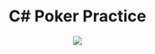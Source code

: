 <h1 align="center"> C# Poker Practice </h1>

<p align="center">
   <img src="http://img.shields.io/static/v1?label=STATUS&message=DEVELOPED&color=RED&style=for-the-badge"/>
</p> <br>
